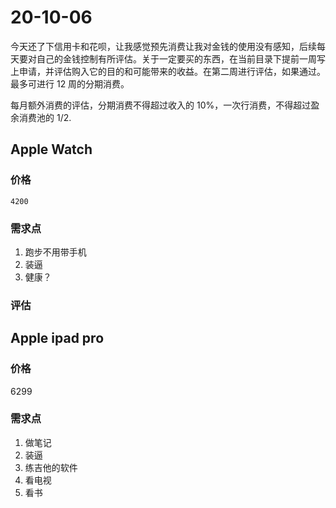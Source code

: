 # 20-10-06

今天还了下信用卡和花呗，让我感觉预先消费让我对金钱的使用没有感知，后续每天要对自己的金钱控制有所评估。关于一定要买的东西，在当前目录下提前一周写上申请，并评估购入它的目的和可能带来的收益。在第二周进行评估，如果通过。最多可进行 12 周的分期消费。

每月额外消费的评估，分期消费不得超过收入的 10%，一次行消费，不得超过盈余消费池的 1/2.

## Apple Watch

### 价格

`4200`

### 需求点

1. 跑步不用带手机
2. 装逼
3. 健康？

### 评估

## Apple ipad pro

### 价格

6299

### 需求点

1. 做笔记
2. 装逼
3. 练吉他的软件
4. 看电视
5. 看书
